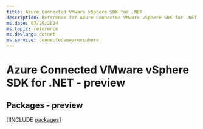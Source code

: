 ```yaml
---
title: Azure Connected VMware vSphere SDK for .NET
description: Reference for Azure Connected VMware vSphere SDK for .NET
ms.date: 07/29/2024
ms.topic: reference
ms.devlang: dotnet
ms.service: connectedvmwarevsphere
---
```

# Azure Connected VMware vSphere SDK for .NET - preview
## Packages - preview
[!INCLUDE [packages](connected-vmware-vsphere-index.md)]